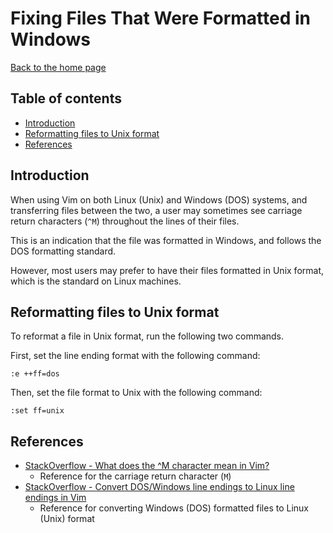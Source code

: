 Fixing Files That Were Formatted in Windows
===========================================

[Back to the home page](README.md)

Table of contents
-----------------

- [Introduction](#introduction)
- [Reformatting files to Unix format](#reformatting-files-to-unix-format)
- [References](#references)

Introduction
------------

When using Vim on both Linux (Unix) and Windows (DOS) systems, and transferring files between the two, a user may sometimes see carriage return characters (`^M`) throughout the lines of their files.

This is an indication that the file was formatted in Windows, and follows the DOS formatting standard.

However, most users may prefer to have their files formatted in Unix format, which is the standard on Linux machines.

Reformatting files to Unix format
---------------------------------

To reformat a file in Unix format, run the following two commands.

First, set the line ending format with the following command:

```
:e ++ff=dos
```

Then, set the file format to Unix with the following command:

```
:set ff=unix
```

References
----------

- [StackOverflow - What does the ^M character mean in Vim?](https://stackoverflow.com/questions/5843495/what-does-the-m-character-mean-in-vim)
    - Reference for the carriage return character (`M`)
- [StackOverflow - Convert DOS/Windows line endings to Linux line endings in Vim](https://stackoverflow.com/questions/82726/convert-dos-windows-line-endings-to-linux-line-endings-in-vim)
    - Reference for converting Windows (DOS) formatted files to Linux (Unix) format
